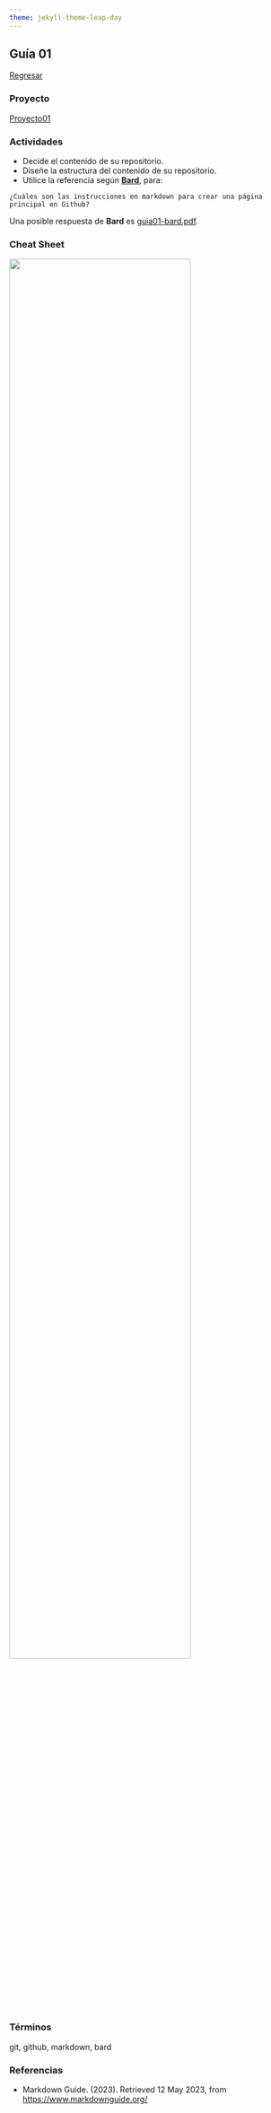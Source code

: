 ```yaml
---
theme: jekyll-theme-leap-day
---
```


## Guía 01

[Regresar](/DAWM/)

### Proyecto

[Proyecto01](/DAWM/proyectos/2023/proyecto01)

### Actividades

* Decide el contenido de su repositorio.
* Diseñe la estructura del contenido de su repositorio.
* Utilice la referencia según [**Bard**](https://bard.google.com/), para:

```
¿Cuáles son las instrucciones en markdown para crear una página principal en Github?
```

Una posible respuesta de **Bard** es [guia01-bard.pdf](bard/guia01-bard.pdf).


### Cheat Sheet

<img src="https://raw.githubusercontent.com/hbons/git-cheat-sheet/master/preview.png" width="80%">

### Términos

git, github, markdown, bard

### Referencias

* Markdown Guide. (2023). Retrieved 12 May 2023, from https://www.markdownguide.org/

